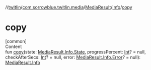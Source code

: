 //[twitlin](../../../index.md)/[com.sorrowblue.twitlin.media](../../index.md)/[MediaResult](../index.md)/[Info](index.md)/[copy](copy.md)



# copy  
[common]  
Content  
fun [copy](copy.md)(state: [MediaResult.Info.State](-state/index.md), progressPercent: [Int](https://kotlinlang.org/api/latest/jvm/stdlib/kotlin/-int/index.html)? = null, checkAfterSecs: [Int](https://kotlinlang.org/api/latest/jvm/stdlib/kotlin/-int/index.html)? = null, error: [MediaResult.Info.Error](-error/index.md)? = null): [MediaResult.Info](index.md)  



